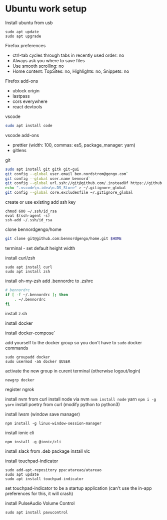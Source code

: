 # Ubuntu work setup
Install ubuntu from usb
```
sudo apt update
sudo apt upgrade
```
Firefox preferences
- ctrl-tab cycles through tabs in recently used order: no
- Always ask you where to save files
- Use smooth scrolling: no
- Home content: TopSites: no, Highlights: no, Snippets: no

Firefox add-ons
- ublock origin
- lastpass
- cors everywhere
- react devtools

vscode 
```sh
sudo apt install code
```
vscode add-ons
- prettier (width: 100, commas: es5, package_manager: yarn)
- gitlens


git
```sh
sudo apt install git gitk git-gui
git config --global user.email ben.nordstrom@gengo.com`
git config --global user.name bennord`
git config --global url.ssh://git@github.com/.insteadOf https://github.com/
echo ".vscode\n.idea\n.DS_Store" > ~/.gitignore_global
git config --global core.excludesfile ~/.gitignore_global
```

create or use existing add ssh key
```
chmod 600 ~/.ssh/id_rsa
eval $(ssh-agent -s)
ssh-add ~/.ssh/id_rsa
```

clone bennordgengo/home
```sh
git clone git@github.com:bennordgengo/home.git $HOME
```

terminal - set default height width

install curl/zsh

```
sudo apt install curl
sudo apt install zsh
```
install oh-my-zsh
add .bennordrc to .zshrc
```sh
# bennordrc
if [ -f ~/.bennordrc ]; then
    . ~/.bennordrc
fi
```
install z.sh

install docker

install docker-compose`

add yourself to the docker group so you don't have to `sudo` docker commands
```
sudo groupadd docker
sudo usermod -aG docker $USER
```
activate the new group in curent terminal (otherwise logout/login)
```
newgrp docker
```

register ngrok

install nvm from curl
install node via nvm `nvm install node`
yarn `npm i -g yarn`
install poetry from curl (modify python to python3)

install lwsm (window save manager)
```
npm install -g linux-window-session-manager
```

install ionic cli
```
npm install -g @ionic/cli
```

install slack from .deb package
install vlc

install touchpad-indicator
```
sudo add-apt-repository ppa:atareao/atareao
sudo apt update
sudo apt install touchpad-indicator
```
set touchpad-indicator to be a startup application (can't use the in-app preferences for this, it will crash)

install PulseAudio Volume Control
```
sudo apt install pavucontrol
```